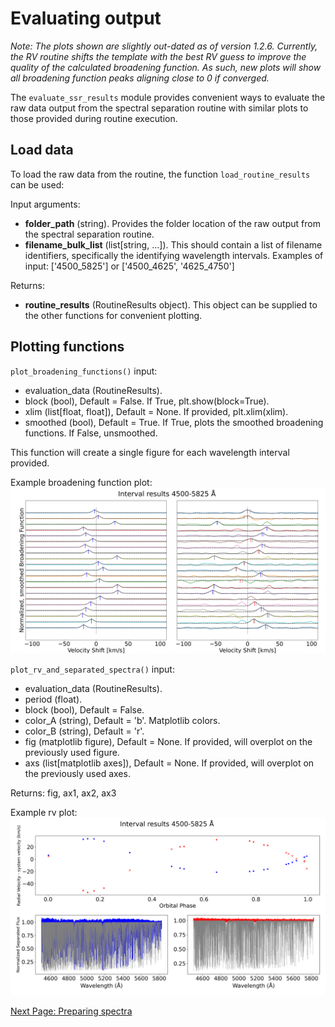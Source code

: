 # Evaluating output
*Note: The plots shown are slightly out-dated as of version 1.2.6. Currently, the RV routine shifts the template with the best
RV guess to improve the quality of the calculated broadening function. As such, new plots will show all 
broadening function peaks aligning close to 0 if converged.*

The `evaluate_ssr_results` module provides convenient ways to evaluate the raw data output from the spectral separation routine with similar plots to those provided during routine execution.

## Load data
To load the raw data from the routine, the function `load_routine_results` can be used:

Input arguments:
- **folder_path** (string). Provides the folder location of the raw output from the spectral separation routine.
- **filename_bulk_list** (list\[string, ...\]). This should contain a list of filename identifiers, specifically the identifying wavelength intervals. Examples of input: \['4500_5825'\] or \['4500_4625', '4625_4750'\]

Returns:
- **routine_results** (RoutineResults object). This object can be supplied to the other functions for convenient plotting.

## Plotting functions
`plot_broadening_functions()` input:
- evaluation_data (RoutineResults).
- block (bool), Default = False. If True, plt.show(block=True).
- xlim (list\[float, float\]), Default = None. If provided, plt.xlim(xlim).
- smoothed (bool), Default = True. If True, plots the smoothed broadening functions. If False, unsmoothed.

This function will create a single figure for each wavelength interval provided.

Example broadening function plot:
![Broadening function plot](bf.png)

`plot_rv_and_separated_spectra()` input:
- evaluation_data (RoutineResults).
- period (float).
- block (bool), Default = False.
- color_A (string), Default = 'b'. Matplotlib colors.
- color_B (string), Default = 'r'.
- fig (matplotlib figure), Default = None. If provided, will overplot on the previously used figure.
- axs (list\[matplotlib axes\]), Default = None. If provided, will overplot on the previously used axes.

Returns: fig, ax1, ax2, ax3

Example rv plot:
![RV plot](rv.png)



[Next Page: Preparing spectra](preparation)
